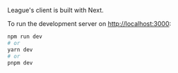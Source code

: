 League's client is built with Next.

To run the development server on [http://localhost:3000](http://localhost:3000):

```bash
npm run dev
# or
yarn dev
# or
pnpm dev
```

